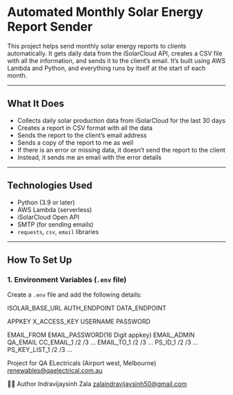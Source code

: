 # Automated Monthly Solar Energy Report Sender

This project helps send monthly solar energy reports to clients automatically. It gets daily data from the iSolarCloud API, creates a CSV file with all the information, and sends it to the client’s email. It’s built using AWS Lambda and Python, and everything runs by itself at the start of each month.

---

## What It Does

- Collects daily solar production data from iSolarCloud for the last 30 days
- Creates a report in CSV format with all the data
- Sends the report to the client’s email address
- Sends a copy of the report to me as well
- If there is an error or missing data, it doesn’t send the report to the client
- Instead, it sends me an email with the error details

---

## Technologies Used

- Python (3.9 or later)
- AWS Lambda (serverless)
- iSolarCloud Open API
- SMTP (for sending emails)
- `requests`, `csv`, `email` libraries

---

## How To Set Up

### 1. Environment Variables (`.env` file)

Create a `.env` file and add the following details:

ISOLAR_BASE_URL 
AUTH_ENDPOINT 
DATA_ENDPOINT 

APPKEY 
X_ACCESS_KEY
USERNAME 
PASSWORD 

EMAIL_FROM 
EMAIL_PASSWORD(16 Digit appkey)
EMAIL_ADMIN 
QA_EMAIL 
CC_EMAIL_1 /2 /3 ...
EMAIL_TO_1 /2 /3 ...
PS_ID_1 /2 /3 ...
PS_KEY_LIST_1 /2 /3 ...

Project for 
QA ELectricals (Airport west, Melbourne)
renewables@qaelectrical.com.au

🧑‍💻 Author
Indravijaysinh Zala
zalaindravijaysinh50@gmail.com
